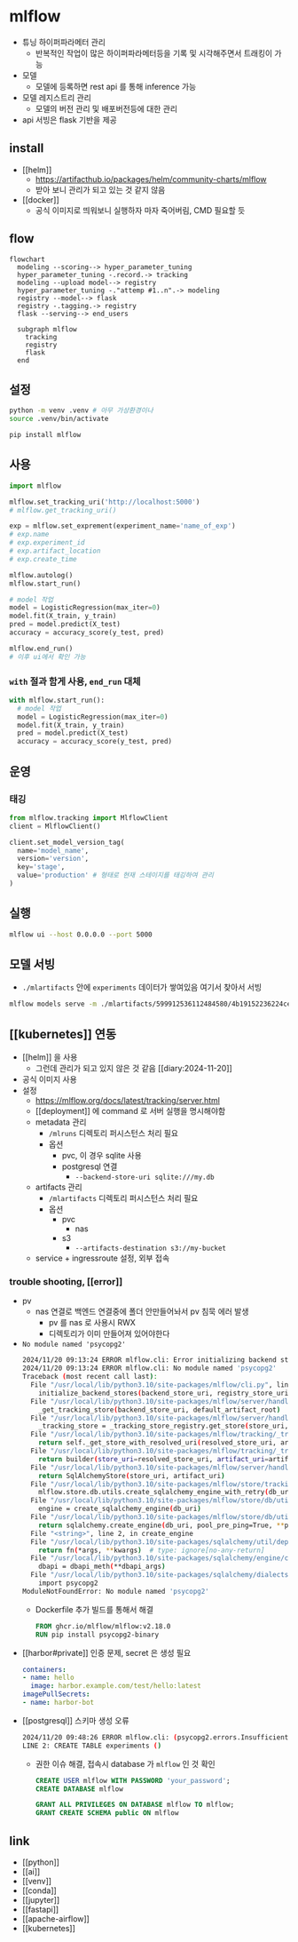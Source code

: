 # mlflow
- 튜닝 하이퍼파라메터 관리
  - 반복적인 작업이 많은 하이퍼파라메터등을 기록 및 시각해주면서 트래킹이 가능
- 모델
  - 모델에 등록하면 rest api 를 통해 inference 가능
- 모델 레지스트리 관리
  - 모델의 버전 관리 및 배포버전등에 대한 관리
- api 서빙은 flask 기반을 제공

## install
- [[helm]]
  + https://artifacthub.io/packages/helm/community-charts/mlflow
  - 받아 보니 관리가 되고 있는 것 같지 않음
- [[docker]]
  - 공식 이미지로 띄워보니 실행하자 마자 죽어버림, CMD 필요할 듯

## flow
```mermaid
flowchart
  modeling --scoring--> hyper_parameter_tuning
  hyper_parameter_tuning -.record.-> tracking
  modeling --upload model--> registry
  hyper_parameter_tuning -."attemp #1..n".-> modeling
  registry --model--> flask
  registry -.tagging.-> registry
  flask --serving--> end_users
  
  subgraph mlflow
    tracking
    registry
    flask
  end
```

## 설정
```sh 
python -m venv .venv # 아무 가상환경이나
source .venv/bin/activate

pip install mlflow
```

## 사용
```python
import mlflow

mlflow.set_tracking_uri('http://localhost:5000')
# mlflow.get_tracking_uri()

exp = mlflow.set_exprement(experiment_name='name_of_exp')
# exp.name
# exp.experiment_id
# exp.artifact_location
# exp.create_time

mlflow.autolog()
mlflow.start_run()

# model 작업
model = LogisticRegression(max_iter=0)
model.fit(X_train, y_train)
pred = model.predict(X_test)
accuracy = accuracy_score(y_test, pred)

mlflow.end_run()
# 이후 ui에서 확인 가능
```

### `with` 절과 함게 사용, `end_run` 대체
```python
with mlflow.start_run():
  # model 작업
  model = LogisticRegression(max_iter=0)
  model.fit(X_train, y_train)
  pred = model.predict(X_test)
  accuracy = accuracy_score(y_test, pred)
```

## 운영
### 태깅
```python 
from mlflow.tracking import MlflowClient
client = MlflowClient()

client.set_model_version_tag(
  name='model_name',
  version='version',
  key='stage',
  value='production' # 형태로 현재 스테이지를 태깅하여 관리
)
```

## 실행
```sh 
mlflow ui --host 0.0.0.0 --port 5000
```

## 모델 서빙
- `./mlartifacts` 안에 `experiments` 데이터가 쌓여있음 여기서 찾아서 서빙
```sh 
mlflow models serve -m ./mlartifacts/599912536112484580/4b19152236224ce08ef46ffd1b6e72d6/artifacts/model -p 5001 --no-conda 
```

## [[kubernetes]] 연동
- [[helm]] 을 사용
  - 그런데 관리가 되고 있지 않은 것 같음 [[diary:2024-11-20]]
- 공식 이미지 사용
- 설정
  + https://mlflow.org/docs/latest/tracking/server.html
  - [[deployment]] 에 command 로 서버 실행을 명시해야함
  - metadata 관리
    - `/mlruns` 디렉토리 퍼시스턴스 처리 필요
    - 옵션
      - pvc, 이 경우 sqlite 사용
      - postgresql 연결
        - `--backend-store-uri sqlite:///my.db` 
  - artifacts 관리
    - `/mlartifacts` 디렉토리 퍼시스턴스 처리 필요
    - 옵션
      - pvc
        - nas
      - s3
        - `--artifacts-destination s3://my-bucket`
  - service + ingressroute 설정, 외부 접속

### trouble shooting, [[error]]
- pv
  - nas 연결로 백엔드 연결중에 폴더 안만들어놔서 pv 침묵 에러 발생 
    - pv 를 nas 로 사용시 RWX
    -  디렉토리가 이미 만들어져 있어야한다
- `No module named 'psycopg2'`
  ```sh
  2024/11/20 09:13:24 ERROR mlflow.cli: Error initializing backend store
  2024/11/20 09:13:24 ERROR mlflow.cli: No module named 'psycopg2'
  Traceback (most recent call last):
    File "/usr/local/lib/python3.10/site-packages/mlflow/cli.py", line 426, in server
      initialize_backend_stores(backend_store_uri, registry_store_uri, default_artifact_root)
    File "/usr/local/lib/python3.10/site-packages/mlflow/server/handlers.py", line 369, in initialize_backend_stores
      _get_tracking_store(backend_store_uri, default_artifact_root)
    File "/usr/local/lib/python3.10/site-packages/mlflow/server/handlers.py", line 346, in _get_tracking_store
      _tracking_store = _tracking_store_registry.get_store(store_uri, artifact_root)
    File "/usr/local/lib/python3.10/site-packages/mlflow/tracking/_tracking_service/registry.py", line 45, in get_store
      return self._get_store_with_resolved_uri(resolved_store_uri, artifact_uri)
    File "/usr/local/lib/python3.10/site-packages/mlflow/tracking/_tracking_service/registry.py", line 56, in _get_store_with_resolved_uri
      return builder(store_uri=resolved_store_uri, artifact_uri=artifact_uri)
    File "/usr/local/lib/python3.10/site-packages/mlflow/server/handlers.py", line 167, in _get_sqlalchemy_store
      return SqlAlchemyStore(store_uri, artifact_uri)
    File "/usr/local/lib/python3.10/site-packages/mlflow/store/tracking/sqlalchemy_store.py", line 168, in __init__
      mlflow.store.db.utils.create_sqlalchemy_engine_with_retry(db_uri)
    File "/usr/local/lib/python3.10/site-packages/mlflow/store/db/utils.py", line 236, in create_sqlalchemy_engine_with_retry
      engine = create_sqlalchemy_engine(db_uri)
    File "/usr/local/lib/python3.10/site-packages/mlflow/store/db/utils.py", line 292, in create_sqlalchemy_engine
      return sqlalchemy.create_engine(db_uri, pool_pre_ping=True, **pool_kwargs)
    File "<string>", line 2, in create_engine
    File "/usr/local/lib/python3.10/site-packages/sqlalchemy/util/deprecations.py", line 281, in warned
      return fn(*args, **kwargs)  # type: ignore[no-any-return]
    File "/usr/local/lib/python3.10/site-packages/sqlalchemy/engine/create.py", line 599, in create_engine
      dbapi = dbapi_meth(**dbapi_args)
    File "/usr/local/lib/python3.10/site-packages/sqlalchemy/dialects/postgresql/psycopg2.py", line 690, in import_dbapi
      import psycopg2
  ModuleNotFoundError: No module named 'psycopg2'
  ```
  - Dockerfile 추가 빌드를 통해서 해결
    ```Dockerfile
    FROM ghcr.io/mlflow/mlflow:v2.18.0
    RUN pip install psycopg2-binary
    ```
- [[harbor#private]] 인증 문제, secret 은 생성 필요
  ```yaml
  containers:
  - name: hello
    image: harbor.example.com/test/hello:latest
  imagePullSecrets:
  - name: harbor-bot
  ```
- [[postgresql]] 스키마 생성 오류
  ```sh 
  2024/11/20 09:48:26 ERROR mlflow.cli: (psycopg2.errors.InsufficientPrivilege) permission denied for schema public
  LINE 2: CREATE TABLE experiments ()
  ```
  - 권한 이슈 해결, 접속시 database 가 `mlflow` 인 것 확인
    ```sql
    CREATE USER mlflow WITH PASSWORD 'your_password';
    CREATE DATABASE mlflow

    GRANT ALL PRIVILEGES ON DATABASE mlflow TO mlflow;
    GRANT CREATE SCHEMA public ON mlflow
    ```

## link
- [[python]]
- [[ai]]
- [[venv]]
- [[conda]]
- [[jupyter]]
- [[fastapi]]
- [[apache-airflow]]
- [[kubernetes]]
